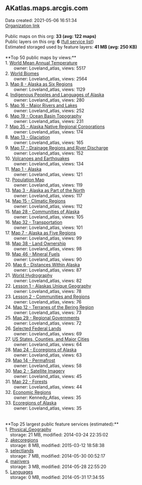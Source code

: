 <h2>AKatlas.maps.arcgis.com</h2> Data created: 2021-05-06 16:51:34 <br /><a target='new' href='https://AKatlas.maps.arcgis.com'>Organization link</a><br /><br />Public maps on this org: <b>33 (avg: 122 maps)</b><br />Public layers on this org: <b>6 </b>(<a target='new' href='https://services.arcgis.com/9lLj24pi16Cx2dDK/ArcGIS/rest/services'>full service list</a>)<br />Estimated storaged used by feature layers: <b>41 MB (avg: 250 KB)</b><br /><br />**Top 50 public maps by views:**<br />  1. <a target='new' href='https://www.arcgis.com/home/item.html?id=5775602821ff45ecac92715bfc38d700'>World Mean Annual Temperature</a> <br />  &nbsp;&nbsp;&nbsp;&nbsp; &nbsp;&nbsp;owner: Loveland_atlas, views: 5517<br />  2. <a target='new' href='https://www.arcgis.com/home/item.html?id=39e3efe2b1a94a39946c6bc2c68d7d47'>World Biomes</a> <br />  &nbsp;&nbsp;&nbsp;&nbsp; &nbsp;&nbsp;owner: Loveland_atlas, views: 2564<br />  3. <a target='new' href='https://www.arcgis.com/home/item.html?id=a9553f975cc94a61b806afdf98172bcb'>Map 8 - Alaska as Six Regions</a> <br />  &nbsp;&nbsp;&nbsp;&nbsp; &nbsp;&nbsp;owner: Loveland_atlas, views: 1129<br />  4. <a target='new' href='https://www.arcgis.com/home/item.html?id=3432154eb8d54053a2864e532b85e707'>Indigenous Peoples and Languages of Alaska</a> <br />  &nbsp;&nbsp;&nbsp;&nbsp; &nbsp;&nbsp;owner: Loveland_atlas, views: 280<br />  5. <a target='new' href='https://www.arcgis.com/home/item.html?id=6d94f2150ff24585979e92dbaf963bd4'>Map 16 - Major Rivers and Lakes</a> <br />  &nbsp;&nbsp;&nbsp;&nbsp; &nbsp;&nbsp;owner: Loveland_atlas, views: 252<br />  6. <a target='new' href='https://www.arcgis.com/home/item.html?id=aae9a470fd5e4c29ace5f8578bed994c'>Map 19 - Ocean Basin Topography</a> <br />  &nbsp;&nbsp;&nbsp;&nbsp; &nbsp;&nbsp;owner: Loveland_atlas, views: 231<br />  7. <a target='new' href='https://www.arcgis.com/home/item.html?id=d4c9962f6de94314b7b97421ac16bcdd'>Map 35 - Alaska Native Regional Corporations</a> <br />  &nbsp;&nbsp;&nbsp;&nbsp; &nbsp;&nbsp;owner: Loveland_atlas, views: 174<br />  8. <a target='new' href='https://www.arcgis.com/home/item.html?id=6078917582c64616930089b52ceff2d4'>Map 13 - Glaciation</a> <br />  &nbsp;&nbsp;&nbsp;&nbsp; &nbsp;&nbsp;owner: Loveland_atlas, views: 165<br />  9. <a target='new' href='https://www.arcgis.com/home/item.html?id=3d855c7bd00443239085b3ad0cab58a9'>Map 17 - Drainage Regions and River Discharge</a> <br />  &nbsp;&nbsp;&nbsp;&nbsp; &nbsp;&nbsp;owner: Loveland_atlas, views: 152<br />  10. <a target='new' href='https://www.arcgis.com/home/item.html?id=6de949a82f6c4f98b38b86d4f0b395d8'>Volcanoes and Earthquakes</a> <br />  &nbsp;&nbsp;&nbsp;&nbsp; &nbsp;&nbsp;owner: Loveland_atlas, views: 134<br />  11. <a target='new' href='https://www.arcgis.com/home/item.html?id=a29988d1cf2f48d3a0f02798bd7a2618'>Map 1 - Alaska</a> <br />  &nbsp;&nbsp;&nbsp;&nbsp; &nbsp;&nbsp;owner: Loveland_atlas, views: 121<br />  12. <a target='new' href='https://www.arcgis.com/home/item.html?id=2b09896172b14eaabc939f60309bde12'>Population Map</a> <br />  &nbsp;&nbsp;&nbsp;&nbsp; &nbsp;&nbsp;owner: Loveland_atlas, views: 119<br />  13. <a target='new' href='https://www.arcgis.com/home/item.html?id=450bf9bd93394f6f947519c946a56067'>Map 3 - Alaska as Part of the North</a> <br />  &nbsp;&nbsp;&nbsp;&nbsp; &nbsp;&nbsp;owner: Loveland_atlas, views: 117<br />  14. <a target='new' href='https://www.arcgis.com/home/item.html?id=4376c10343c64ee3870bfb313fa4c786'>Map 15 - Climatic Regions</a> <br />  &nbsp;&nbsp;&nbsp;&nbsp; &nbsp;&nbsp;owner: Loveland_atlas, views: 112<br />  15. <a target='new' href='https://www.arcgis.com/home/item.html?id=c1ddac2d6a9f47028e2c5ce9c2991ae8'>Map 28 - Communities of Alaska</a> <br />  &nbsp;&nbsp;&nbsp;&nbsp; &nbsp;&nbsp;owner: Loveland_atlas, views: 105<br />  16. <a target='new' href='https://www.arcgis.com/home/item.html?id=ae98af041c8f42b9bae1cdfca26d96d9'>Map 32 - Transportation</a> <br />  &nbsp;&nbsp;&nbsp;&nbsp; &nbsp;&nbsp;owner: Loveland_atlas, views: 101<br />  17. <a target='new' href='https://www.arcgis.com/home/item.html?id=57492731f78c424ab17c5ec8f777767e'>Map 7 - Alaska as Five Regions</a> <br />  &nbsp;&nbsp;&nbsp;&nbsp; &nbsp;&nbsp;owner: Loveland_atlas, views: 99<br />  18. <a target='new' href='https://www.arcgis.com/home/item.html?id=efac0d920481446498968f0b7e69c985'>Map 38 - Land Ownership</a> <br />  &nbsp;&nbsp;&nbsp;&nbsp; &nbsp;&nbsp;owner: Loveland_atlas, views: 98<br />  19. <a target='new' href='https://www.arcgis.com/home/item.html?id=c51feee20475447db228b8f96f636b89'>Map 46 - Mineral Fuels</a> <br />  &nbsp;&nbsp;&nbsp;&nbsp; &nbsp;&nbsp;owner: Loveland_atlas, views: 90<br />  20. <a target='new' href='https://www.arcgis.com/home/item.html?id=d689146e134340f5b1d66ff2d5a62aa1'>Map 6 - Distances Within Alaska</a> <br />  &nbsp;&nbsp;&nbsp;&nbsp; &nbsp;&nbsp;owner: Loveland_atlas, views: 87<br />  21. <a target='new' href='https://www.arcgis.com/home/item.html?id=2be89f69c0be404c84d222b8e7534c6e'>World Hydrography</a> <br />  &nbsp;&nbsp;&nbsp;&nbsp; &nbsp;&nbsp;owner: Loveland_atlas, views: 82<br />  22. <a target='new' href='https://www.arcgis.com/home/item.html?id=a9955c3a13244569b53cd448dd30bd94'>Lesson 1 - Alaskas Unique Geography</a> <br />  &nbsp;&nbsp;&nbsp;&nbsp; &nbsp;&nbsp;owner: Loveland_atlas, views: 78<br />  23. <a target='new' href='https://www.arcgis.com/home/item.html?id=efc10334db5e44809ace13536a76e004'>Lesson 2 - Communities and Regions</a> <br />  &nbsp;&nbsp;&nbsp;&nbsp; &nbsp;&nbsp;owner: Loveland_atlas, views: 76<br />  24. <a target='new' href='https://www.arcgis.com/home/item.html?id=137758d072dd4b31ac92ff48b6666089'>Map 12 - Terranes of the Bering Region</a> <br />  &nbsp;&nbsp;&nbsp;&nbsp; &nbsp;&nbsp;owner: Loveland_atlas, views: 73<br />  25. <a target='new' href='https://www.arcgis.com/home/item.html?id=cdff26aa532e4017a5aaa323ed7cd9de'>Map 29 - Regional Governments</a> <br />  &nbsp;&nbsp;&nbsp;&nbsp; &nbsp;&nbsp;owner: Loveland_atlas, views: 72<br />  26. <a target='new' href='https://www.arcgis.com/home/item.html?id=7dcfa04cefc440b3ac3a5c5b3efd16d7'>Selected Federal Lands</a> <br />  &nbsp;&nbsp;&nbsp;&nbsp; &nbsp;&nbsp;owner: Loveland_atlas, views: 69<br />  27. <a target='new' href='https://www.arcgis.com/home/item.html?id=3da62b1f09b94ab989a77b0faaec8232'>US States, Counties, and Major Cities</a> <br />  &nbsp;&nbsp;&nbsp;&nbsp; &nbsp;&nbsp;owner: Loveland_atlas, views: 64<br />  28. <a target='new' href='https://www.arcgis.com/home/item.html?id=77466dfb3a3c4154ab946e17ea69fb64'>Map 24 - Ecoregions of Alaska</a> <br />  &nbsp;&nbsp;&nbsp;&nbsp; &nbsp;&nbsp;owner: Loveland_atlas, views: 63<br />  29. <a target='new' href='https://www.arcgis.com/home/item.html?id=631450a7b1984844beece3b8797dc1ad'>Map 14 - Permafrost</a> <br />  &nbsp;&nbsp;&nbsp;&nbsp; &nbsp;&nbsp;owner: Loveland_atlas, views: 58<br />  30. <a target='new' href='https://www.arcgis.com/home/item.html?id=396c101a97634e08a23df3edd36c2974'>Map 2 - Satellite Imagery</a> <br />  &nbsp;&nbsp;&nbsp;&nbsp; &nbsp;&nbsp;owner: Loveland_atlas, views: 45<br />  31. <a target='new' href='https://www.arcgis.com/home/item.html?id=d4ab3a499b6e4fc3af281aa99fbadcc6'>Map 22 - Forests</a> <br />  &nbsp;&nbsp;&nbsp;&nbsp; &nbsp;&nbsp;owner: Loveland_atlas, views: 44<br />  32. <a target='new' href='https://www.arcgis.com/home/item.html?id=1a942a8cf75f44c29ecf72b18154919b'>Economic Regions</a> <br />  &nbsp;&nbsp;&nbsp;&nbsp; &nbsp;&nbsp;owner: Kennedy_Atlas, views: 35<br />  33. <a target='new' href='https://www.arcgis.com/home/item.html?id=e55d551281734101b0b779546bbea8bd'>Ecoregions of Alaska</a> <br />  &nbsp;&nbsp;&nbsp;&nbsp; &nbsp;&nbsp;owner: Loveland_atlas, views: 35<br /><br /><br />**Top 25 largest public feature services (estimated):**<br /> 1. <a target='new' href='https://www.arcgis.com/home/item.html?id=0c55bf261f4547e8918a73b149c3ebfd'>Physical_Geography</a><br /> &nbsp;&nbsp;&nbsp;&nbsp;storage: 21 MB, modified: 2014-03-24 22:35:02<br /> 2. <a target='new' href='https://www.arcgis.com/home/item.html?id=685f9ab72a5847638b7bf01c8484a7db'>akecoregions</a><br /> &nbsp;&nbsp;&nbsp;&nbsp;storage: 8 MB, modified: 2015-03-12 18:58:38<br /> 3. <a target='new' href='https://www.arcgis.com/home/item.html?id=898883f729aa4546ba3f07aa2466f350'>selectlands</a><br /> &nbsp;&nbsp;&nbsp;&nbsp;storage: 7 MB, modified: 2014-05-30 00:52:17<br /> 4. <a target='new' href='https://www.arcgis.com/home/item.html?id=ec1f7aac25cf47f687c68f900995fbfe'>majrivers</a><br /> &nbsp;&nbsp;&nbsp;&nbsp;storage: 3 MB, modified: 2014-05-28 22:55:20<br /> 5. <a target='new' href='https://www.arcgis.com/home/item.html?id=3958ec3afd8046dfb1b6411b86016fb7'>Languages</a><br /> &nbsp;&nbsp;&nbsp;&nbsp;storage: 0 MB, modified: 2014-05-31 17:34:55<br />